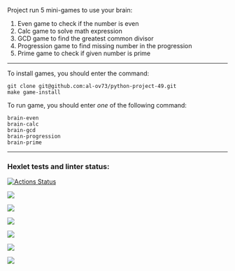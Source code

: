 Project run 5 mini-games to use your brain:
1. Even game
to check if the number is even
2. Calc game
to solve math expression
3. GCD game
to find the greatest common divisor
4. Progression game
to find missing number in the progression
5. Prime game
to check if given number is prime

--------------------------
To install games, you should enter the command:

```
git clone git@github.com:al-ov73/python-project-49.git
make game-install
```

To run game, you should enter *one* of the following command:

```
brain-even
brain-calc
brain-gcd
brain-progression
brain-prime
```

--------------------------

### Hexlet tests and linter status:
[![Actions Status](https://github.com/al-ov73/python-project-49/workflows/hexlet-check/badge.svg)](https://github.com/al-ov73/python-project-49/actions)

<a href="https://codeclimate.com/github/al-ov73/python-project-49/maintainability"><img src="https://api.codeclimate.com/v1/badges/10c87f0215ca87a98a31/maintainability" /></a>

<a href="https://asciinema.org/a/605594" target="_blank"><img src="https://asciinema.org/a/605594.svg" /></a>

<a href="https://asciinema.org/a/605941" target="_blank"><img src="https://asciinema.org/a/605941.svg" /></a>

<a href="https://asciinema.org/a/605954" target="_blank"><img src="https://asciinema.org/a/605954.svg" /></a>

<a href="https://asciinema.org/a/606090" target="_blank"><img src="https://asciinema.org/a/606090.svg" /></a>

<a href="https://asciinema.org/a/606095" target="_blank"><img src="https://asciinema.org/a/606095.svg" /></a>
